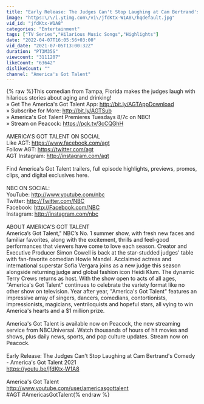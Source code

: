 ```yaml
---
title: "Early Release: The Judges Can't Stop Laughing at Cam Bertrand's Comedy - America's Got Talent 2021"
image: "https:\/\/i.ytimg.com\/vi\/jfdKtx-W1A8\/hqdefault.jpg"
vid_id: "jfdKtx-W1A8"
categories: "Entertainment"
tags: ["TV Series","Hilarious Music Songs","Highlights"]
date: "2022-04-07T16:05:56+03:00"
vid_date: "2021-07-05T13:00:32Z"
duration: "PT3M35S"
viewcount: "3111207"
likeCount: "63642"
dislikeCount: ""
channel: "America's Got Talent"
---
```

{% raw %}This comedian from Tampa, Florida makes the judges laugh with hilarious stories about aging and drinking!<br />» Get The America's Got Talent App: <a rel="nofollow" target="blank" href="http://bit.ly/AGTAppDownload">http://bit.ly/AGTAppDownload</a><br />» Subscribe for More: <a rel="nofollow" target="blank" href="http://bit.ly/AGTSub">http://bit.ly/AGTSub</a><br />» America's Got Talent Premieres Tuesdays 8/7c on NBC!<br />» Stream on Peacock: <a rel="nofollow" target="blank" href="https://pck.tv/3cCQGhH">https://pck.tv/3cCQGhH</a><br /><br />AMERICA'S GOT TALENT ON SOCIAL<br />Like AGT: <a rel="nofollow" target="blank" href="https://www.facebook.com/agt">https://www.facebook.com/agt</a><br />Follow AGT: <a rel="nofollow" target="blank" href="https://twitter.com/agt">https://twitter.com/agt</a><br />AGT Instagram: <a rel="nofollow" target="blank" href="http://instagram.com/agt">http://instagram.com/agt</a><br /><br />Find America's Got Talent trailers, full episode highlights, previews, promos, clips, and digital exclusives here.<br /><br />NBC ON SOCIAL:<br />YouTube: <a rel="nofollow" target="blank" href="http://www.youtube.com/nbc">http://www.youtube.com/nbc</a><br />Twitter: <a rel="nofollow" target="blank" href="http://Twitter.com/NBC">http://Twitter.com/NBC</a><br />Facebook: <a rel="nofollow" target="blank" href="http://Facebook.com/NBC">http://Facebook.com/NBC</a><br />Instagram: <a rel="nofollow" target="blank" href="http://instagram.com/nbc">http://instagram.com/nbc</a><br /><br />ABOUT AMERICA'S GOT TALENT<br />America’s Got Talent,&quot; NBC’s No. 1 summer show, with fresh new faces and familiar favorites, along with the excitement, thrills and feel-good performances that viewers have come to love each season. Creator and Executive Producer Simon Cowell is back at the star-studded judges' table with fan-favorite comedian Howie Mandel. Acclaimed actress and international superstar Sofia Vergara joins as a new judge this season alongside returning judge and global fashion icon Heidi Klum.  The dynamic Terry Crews returns as host. With the show open to acts of all ages, &quot;America's Got Talent&quot; continues to celebrate the variety format like no other show on television. Year after year, &quot;America's Got Talent&quot; features an impressive array of singers, dancers, comedians, contortionists, impressionists, magicians, ventriloquists and hopeful stars, all vying to win America's hearts and a $1 million prize.<br /><br />America's Got Talent is available now on Peacock, the new streaming service from NBCUniversal. Watch thousands of hours of hit movies and shows, plus daily news, sports, and pop culture updates. Stream now on Peacock.<br /><br />Early Release: The Judges Can't Stop Laughing at Cam Bertrand's Comedy - America's Got Talent 2021<br /><a rel="nofollow" target="blank" href="https://youtu.be/jfdKtx-W1A8">https://youtu.be/jfdKtx-W1A8</a><br /><br />America's Got Talent<br /><a rel="nofollow" target="blank" href="http://www.youtube.com/user/americasgottalent">http://www.youtube.com/user/americasgottalent</a><br />#AGT #AmericasGotTalent{% endraw %}
